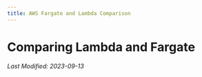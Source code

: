 ```yaml
---
title: AWS Fargate and Lambda Comparison
---
```


# Comparing Lambda and Fargate
_Last Modified: 2023-09-13_